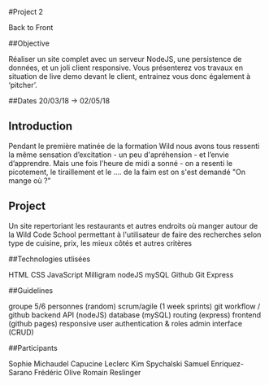 #Project 2

Back to Front


##Objective

Réaliser un site complet avec un serveur NodeJS, une persistence de données, et un joli client responsive. Vous présenterez vos travaux en situation de live demo devant le client, entrainez vous donc également à ‘pitcher’.

##Dates
20/03/18 -> 02/05/18


## Introduction

Pendant le première matinée de la formation Wild nous avons tous ressenti la même sensation d’excitation - un peu d'apréhension - et l’envie d’apprendre. Mais une fois l'heure de midi a sonné - on a resenti le picotement, le tiraillement et le .... de la faim est on s'est demandé "On mange où ?"


## Project

Un site repertoriant les restaurants et autres endroits où manger autour de la Wild Code School permettant à l'utilisateur de faire des recherches selon type de cuisine, prix, les mieux côtés et autres critères



##Technologies utlisées

HTML
CSS
JavaScript
Milligram
nodeJS
mySQL
Github
Git
Express


##Guidelines


groupe 5/6 personnes (random)
scrum/agile (1 week sprints)
git workflow / github
backend API (nodeJS)
database (mySQL)
routing (express)
frontend (github pages)
responsive
user authentication & roles
admin interface (CRUD)

##Participants

Sophie Michaudel
Capucine Leclerc
Kim Spychalski
Samuel Enriquez-Sarano
Frédéric Olive
Romain Reslinger